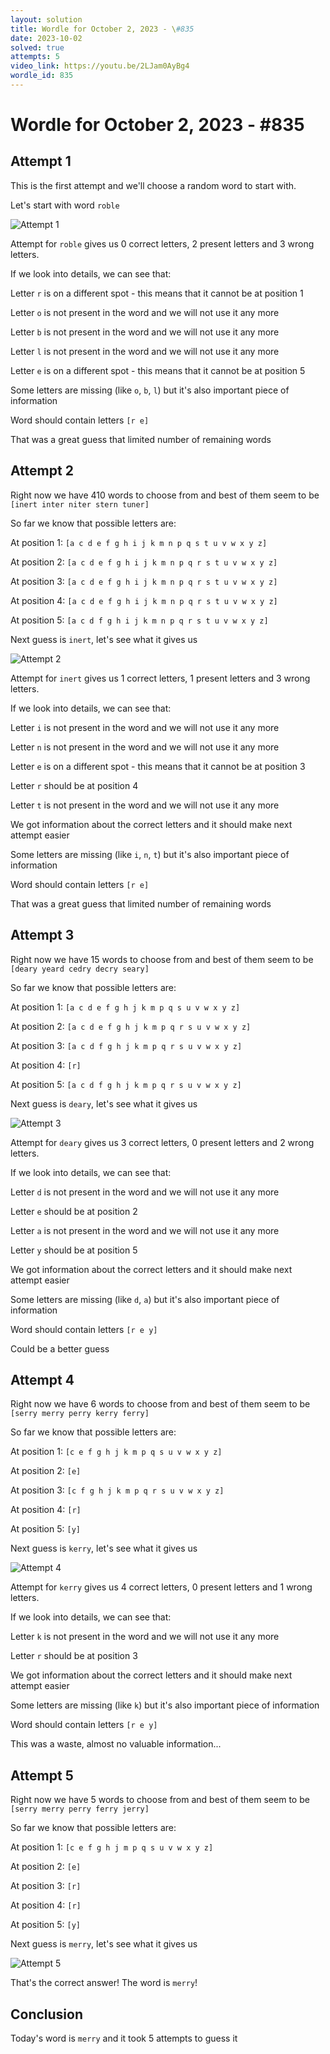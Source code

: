 ```yaml
---
layout: solution
title: Wordle for October 2, 2023 - \#835
date: 2023-10-02
solved: true
attempts: 5
video_link: https://youtu.be/2LJam0AyBg4
wordle_id: 835
---
```


# Wordle for October 2, 2023 - \#835

## Attempt 1

This is the first attempt and we'll choose a random word to start with.

Let's start with word `roble`

![Attempt 1](2023-10-02/attempt-1.png)

Attempt for `roble` gives us 0 correct letters, 2 present letters and 3 wrong letters.

If we look into details, we can see that:

Letter `r` is on a different spot - this means that it cannot be at position 1

Letter `o` is not present in the word and we will not use it any more

Letter `b` is not present in the word and we will not use it any more

Letter `l` is not present in the word and we will not use it any more

Letter `e` is on a different spot - this means that it cannot be at position 5

Some letters are missing (like `o`, `b`, `l`) but it's also important piece of information

Word should contain letters `[r e]`

That was a great guess that limited number of remaining words



## Attempt 2

Right now we have 410 words to choose from and best of them seem to be `[inert inter niter stern tuner]`

So far we know that possible letters are:

At position 1: `[a c d e f g h i j k m n p q s t u v w x y z]`

At position 2: `[a c d e f g h i j k m n p q r s t u v w x y z]`

At position 3: `[a c d e f g h i j k m n p q r s t u v w x y z]`

At position 4: `[a c d e f g h i j k m n p q r s t u v w x y z]`

At position 5: `[a c d f g h i j k m n p q r s t u v w x y z]`

Next guess is `inert`, let's see what it gives us

![Attempt 2](2023-10-02/attempt-2.png)

Attempt for `inert` gives us 1 correct letters, 1 present letters and 3 wrong letters.

If we look into details, we can see that:

Letter `i` is not present in the word and we will not use it any more

Letter `n` is not present in the word and we will not use it any more

Letter `e` is on a different spot - this means that it cannot be at position 3

Letter `r` should be at position 4

Letter `t` is not present in the word and we will not use it any more

We got information about the correct letters and it should make next attempt easier

Some letters are missing (like `i`, `n`, `t`) but it's also important piece of information

Word should contain letters `[r e]`

That was a great guess that limited number of remaining words



## Attempt 3

Right now we have 15 words to choose from and best of them seem to be `[deary yeard cedry decry seary]`

So far we know that possible letters are:

At position 1: `[a c d e f g h j k m p q s u v w x y z]`

At position 2: `[a c d e f g h j k m p q r s u v w x y z]`

At position 3: `[a c d f g h j k m p q r s u v w x y z]`

At position 4: `[r]`

At position 5: `[a c d f g h j k m p q r s u v w x y z]`

Next guess is `deary`, let's see what it gives us

![Attempt 3](2023-10-02/attempt-3.png)

Attempt for `deary` gives us 3 correct letters, 0 present letters and 2 wrong letters.

If we look into details, we can see that:

Letter `d` is not present in the word and we will not use it any more

Letter `e` should be at position 2

Letter `a` is not present in the word and we will not use it any more

Letter `y` should be at position 5

We got information about the correct letters and it should make next attempt easier

Some letters are missing (like `d`, `a`) but it's also important piece of information

Word should contain letters `[r e y]`

Could be a better guess



## Attempt 4

Right now we have 6 words to choose from and best of them seem to be `[serry merry perry kerry ferry]`

So far we know that possible letters are:

At position 1: `[c e f g h j k m p q s u v w x y z]`

At position 2: `[e]`

At position 3: `[c f g h j k m p q r s u v w x y z]`

At position 4: `[r]`

At position 5: `[y]`

Next guess is `kerry`, let's see what it gives us

![Attempt 4](2023-10-02/attempt-4.png)

Attempt for `kerry` gives us 4 correct letters, 0 present letters and 1 wrong letters.

If we look into details, we can see that:

Letter `k` is not present in the word and we will not use it any more

Letter `r` should be at position 3

We got information about the correct letters and it should make next attempt easier

Some letters are missing (like `k`) but it's also important piece of information

Word should contain letters `[r e y]`

This was a waste, almost no valuable information...



## Attempt 5

Right now we have 5 words to choose from and best of them seem to be `[serry merry perry ferry jerry]`

So far we know that possible letters are:

At position 1: `[c e f g h j m p q s u v w x y z]`

At position 2: `[e]`

At position 3: `[r]`

At position 4: `[r]`

At position 5: `[y]`

Next guess is `merry`, let's see what it gives us

![Attempt 5](2023-10-02/attempt-5.png)

That's the correct answer! The word is `merry`!

## Conclusion

Today's word is `merry` and it took 5 attempts to guess it

